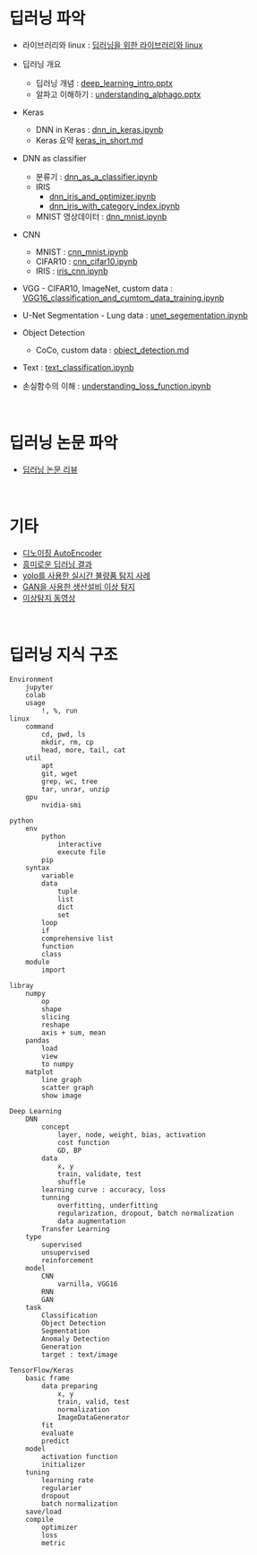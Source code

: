 # 딥러닝 파악

- 라이브러리와 linux : [딥러닝을 위한 라이브러리와 linux](https://docs.google.com/presentation/d/1d58RGoqrUyVa8NpWPLsyqcZuEXXaurosTRwjBgyYvPE/edit?usp=sharing)

- 딥러닝 개요
    - 딥러닝 개념 : [deep_learning_intro.pptx](material/deep_learning_intro.pptx)
    - 알파고 이해하기 : [understanding_alphago.pptx](material/understanding_alphago.pptx)
- Keras
    - DNN in Keras : [dnn_in_keras.ipynb](material/dnn_in_keras.ipynb)
    - Keras 요약 [keras_in_short.md](material/keras_in_short.md)
- DNN as classifier
    - 분류기 : [dnn_as_a_classifier.ipynb](material/dnn_as_a_classifier.ipynb)
    - IRIS
        - [dnn_iris_and_optimizer.ipynb](material/dnn_iris_and_optimizer.ipynb)
        - [dnn_iris_with_category_index.ipynb](material/dnn_iris_with_category_index.ipynb)
    - MNIST 영상데이터 : [dnn_mnist.ipynb](material/dnn_mnist.ipynb)
- CNN
    - MNIST : [cnn_mnist.ipynb](material/cnn_mnist.ipynb)
    - CIFAR10 : [cnn_cifar10.ipynb](material/cnn_cifar10.ipynb)
    - IRIS : [iris_cnn.ipynb](material/iris_cnn.ipynb)
- VGG - CIFAR10, ImageNet, custom data : [VGG16_classification_and_cumtom_data_training.ipynb](material/VGG16_classification_and_cumtom_data_training.ipynb)
- U-Net Segmentation - Lung data : [unet_segementation.ipynb](material/unet_segementation.ipynb)
- Object Detection
    - CoCo, custom data : [object_detection.md](material/object_detection.md)
- Text : [text_classification.ipynb](material/text_classification.ipynb)

- 손실함수의 이해 : [understanding_loss_function.ipynb](material/understanding_loss_function.ipynb)

<br>

# 딥러닝 논문 파악

- [딥러닝 논문 리뷰](https://docs.google.com/presentation/d/1SZ-m4XVepS94jzXDL8VFMN2dh9s6jaN5fVsNhQ1qwEU/edit?usp=sharing)


<br>

# 기타

- [디노이징 AutoEncoder](material/denoising_autoencoder.ipynb)
- [흥미로운 딥러닝 결과](material/some_interesting_deep_learning.pptx)
- [yolo를 사용한 실시간 불량품 탐지 사례](material/yolo_in_field.mp4)
- [GAN을 사용한 생산설비 이상 탐지](material/anomaly_detection_using_gan.pptx)
- [이상탐지 동영상](material/drillai_anomaly_detect.mp4)


<br>

# 딥러닝 지식 구조

```
Environment
    jupyter
	colab
	usage
		!, %, run
linux
	command
		cd, pwd, ls
		mkdir, rm, cp
		head, more, tail, cat
	util
		apt
		git, wget
		grep, wc, tree
		tar, unrar, unzip
	gpu
		nvidia-smi

python
	env
		python
			interactive
			execute file
		pip
	syntax
        variable
        data
            tuple
            list
            dict
            set
        loop
        if
        comprehensive list
        function
        class
	module
		import

libray
    numpy
        op
        shape
        slicing
        reshape
        axis + sum, mean
    pandas
        load
        view
        to numpy
    matplot
        line graph
        scatter graph
        show image

Deep Learning
    DNN
        concept
            layer, node, weight, bias, activation
            cost function
            GD, BP
        data
            x, y
            train, validate, test
            shuffle
        learning curve : accuracy, loss
        tunning
            overfitting, underfitting
            regularization, dropout, batch normalization
            data augmentation
        Transfer Learning
    type
        supervised
        unsupervised
        reinforcement
    model
        CNN
            varnilla, VGG16
        RNN
        GAN
    task
        Classification
        Object Detection
        Segmentation
        Anomaly Detection
        Generation
        target : text/image

TensorFlow/Keras
    basic frame
        data preparing
            x, y
            train, valid, test
            normalization
            ImageDataGenerator
        fit
        evaluate
        predict
    model
        activation function
        initializer
    tuning
        learning rate
        regularier
        dropout
        batch normalization
    save/load
    compile
        optimizer
        loss
        metric
```

<br>